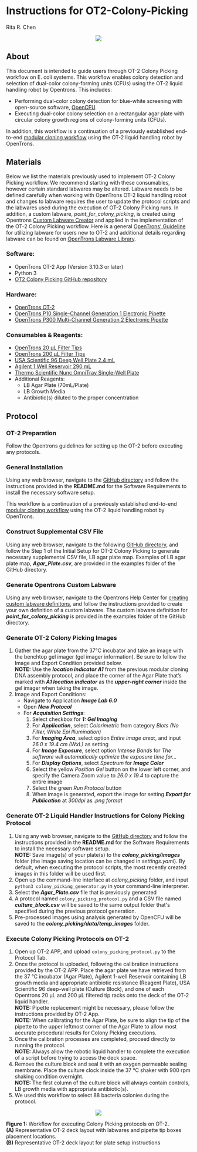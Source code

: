 # Instructions for OT2-Colony-Picking
Rita R. Chen  
<p align="center">
  <img src="https://user-images.githubusercontent.com/32885235/95505810-fb33c200-097c-11eb-9cb9-3f299bb68920.png" />
</p>


## About
This document is intended to guide users through OT-2 Colony Picking workflow on E. coli systems. This workflow enables colony detection and selection of dual-color colony-forming units (CFUs) using the OT-2 liquid handling robot by Opentrons. This includes:
- Performing dual-color colony detection for blue-white screening with open-source software, [OpenCFU](http://opencfu.sourceforge.net/).
- Executing dual-color colony selection on a rectangular agar plate with circular colony growth regions of colony-forming units (CFUs).

In addition, this workflow is a continuation of a previously established end-to-end [modular cloning workflow](https://github.com/DAMPLAB/OT2-MoClo-Transformation-Ecoli) using the OT-2 liquid handling robot by OpenTrons.

## Materials
Below we list the materials previously used to implement OT-2 Colony Picking workflow. We recommend starting with these consumables, however certain standard labwares may be altered. Labware needs to be defined carefully when working with OpenTrons OT-2 liquid handling robot and changes to labware requires the user to update the protocol scripts and the labwares used during the execution of OT-2 Colony Picking runs. In addition, a custom labware, *point_for_colony_picking*, is created using Opentrons [Custom Labware Creator](https://labware.opentrons.com/create/) and applied in the implementation of the OT-2 Colony Picking workflow. Here is a general [OpenTrons’ Guideline](https://support.opentrons.com/en/articles/3137426-what-labware-can-i-use-with-the-ot-2) for utilizing labware for users new to OT-2 and additional details regarding labware can be found on [OpenTrons Labware Library](https://labware.opentrons.com/).

### Software:
- OpenTrons OT-2 App (Version 3.10.3 or later)
- Python 3
- [OT2 Colony Picking GitHub repository](https://github.com/DAMPLAB/opentrons_protocols/tree/main/OT2-Colony-Picking)

### Hardware:
- [OpenTrons OT-2](https://opentrons.com/ot-2)
- [OpenTrons P10 Single-Channel Generation 1 Electronic Pipette](https://opentrons.com/pipettes)
- [OpenTrons P300 Multi-Channel Generation 2 Electronic Pipette](https://opentrons.com/pipettes)

### Consumables & Reagents:
- [OpenTrons 20 µL Filter Tips](https://shop.opentrons.com/collections/opentrons-tips/products/opentrons-20ul-filter-tips)
- [OpenTrons 200 µL Filter Tips](https://shop.opentrons.com/collections/opentrons-tips/products/opentrons-200ul-filter-tips)
- [USA Scientific 96 Deep Well Plate 2.4 mL](https://www.usascientific.com/plateone-96-deep-well-2ml/p/PlateOne-96-Deep-Well-2mL)
- [Agilent 1 Well Reservoir 290 mL](https://www.agilent.com/store/en_US/Prod-201252-100/201252-100)
- [Thermo Scientific Nunc OmniTray Single-Well Plate](https://www.fishersci.com/shop/products/nunc-omnitray/12565296?searchHijack=true&searchTerm=12565296&searchType=RAPID&matchedCatNo=12565296)
- Additional Reagents:
    - LB Agar Plate (70mL/Plate)
    - LB Growth Media
    - Antibiotic(s) diluted to the proper concentration

## Protocol
### OT-2 Preparation
Follow the Opentrons guidelines for setting up the OT-2 before executing any protocols.

### General Installation
Using any web browser, navigate to the [GitHub directory](https://github.com/DAMPLAB/opentrons_protocols/tree/main/OT2-Colony-Picking) and follow the instructions provided in the **README.md** for the Software Requirements to install the necessary software setup.

This workflow is a continuation of a previously established end-to-end [modular cloning workflow](https://github.com/DAMPLAB/OT2-MoClo-Transformation-Ecoli) using the OT-2 liquid handling robot by OpenTrons.

### Construct Supplemental CSV File
Using any web browser, navigate to the following [GitHub directory](https://github.com/DAMPLAB/opentrons_protocols/tree/main/OT2-Colony-Picking), and follow the Step 1 of the Initial Setup for OT-2 Colony Picking to generate necessary supplemental CSV file, LB agar plate map. Examples of LB agar plate map, ***Agar_Plate.csv***, are provided in the examples folder of the GitHub directory.

### Generate Opentrons Custom Labware
Using any web browser, navigate to the Opentrons Help Center for [creating custom labware definitons](https://support.opentrons.com/en/articles/3136504-creating-custom-labware-definitions), and follow the instructions provided to create your own definition of a custom labware. The custom labware definition for ***point_for_colony_picking*** is provided in the examples folder of the GitHub directory.

### Generate OT-2 Colony Picking Images
1. Gather the agar plate from the 37°C incubator and take an image with the benchtop gel imager (gel imager information). Be sure to follow the Image and Export Condition provided below.    
  **NOTE:** Use the ***location indicator A1*** from the previous modular cloning DNA assembly protocol, and place the corner of the Agar Plate that’s marked with ***A1 location indicator*** as the ***upper-right corner*** inside the gel imager when taking the image.
2. Image and Export Conditions:    
    - Navigate to Application ***Image Lab 6.0***
    - Open ***New Protocol***
    - For ***Acquisition Settings***:     
        1. Select checkbox for ***1: Gel Imaging***
        2. For ***Application***, select *Colorimetric* from category *Blots (No Filter, White Epi Illumination)*
        3. For ***Imaging Area***, select option *Entire image area:*, and input *26.0 x 19.4 cm (WxL)* as setting
        4. For ***Image Exposure***, select option *Intense Bands* for *The software will automatically optimize the exposure time for…*
        5. For ***Display Options***, select *Spectrum* for ***Image Color***
        6. Select the yellow *Position Gel* button on the lower left corner, and specify the Camera Zoom value to *26.0 x 19.4* to capture the entire image
        7. Select the green *Run Protocol* button
        8. When image is generated, export the image for setting ***Export for Publication*** at *300dpi* as *.png format*

### Generate OT-2 Liquid Handler Instructions for Colony Picking Protocol
1. Using any web browser, navigate to the [GitHub directory](https://github.com/DAMPLAB/opentrons_protocols/tree/main/OT2-Colony-Picking) and follow the instructions provided in the **README.md** for the Software Requirements to install the necessary software setup.    
  **NOTE:** Save image(s) of your plate(s) to the ***colony_picking/images*** folder (the image saving location can be changed in *settings.yaml*). By default, when executing the protocol scripts, the most recently created images in this folder will be used first.
2. Open up the command-line interface at *colony_picking* folder, and input `python3 colony_picking_generator.py` in your command-line interpreter.
3. Select the ***Agar_Plate.csv*** file that is previously generated
4. A protocol named `colony_picking_protocol.py` and a CSV file named ***culture_block.csv*** will be saved to the same output folder that's specified during the previous protocol generation.
5. Pre-processed images using analysis generated by OpenCFU will be saved to the ***colony_picking/data/temp_images*** folder.

### Execute Colony Picking Protocols on OT-2
1. Open up OT-2 APP, and upload `colony_picking_protocol.py` to the Protocol Tab.
2. Once the protocol is uploaded, following the calibration instructions provided by the OT-2 APP. Place the agar plate we have retrieved from the 37 °C incubator (Agar Plate), Agilent 1-well Reservoir containing LB growth media and appropriate antibiotic resistance (Reagent Plate), USA Scientific 96 deep-well plate (Culture Block), and one of each Opentrons 20 μL and 200 μL filtered tip racks onto the deck of the OT-2 liquid handler.    
  **NOTE:** Pipette replacement might be necessary, please follow the instructions provided by OT-2 App.    
  **NOTE:** When calibrating for the Agar Plate, be sure to align the tip of the pipette to the upper leftmost corner of the Agar Plate to allow most accurate procedural results for Colony Picking executions.
3. Once the calibration processes are completed, proceed directly to running the protocol.    
  **NOTE:** Always allow the robotic liquid handler to complete the execution of a script before trying to access the deck space.
4. Remove the culture block and seal it with an oxygen permeable sealing membrane. Place the culture clock inside the 37 °C shaker with 900 rpm shaking condition overnight.    
  **NOTE:** The first column of the culture block will always contain controls, LB growth media with appropriate antibiotic(s).
5. We used this workflow to select 88 bacteria colonies during the protocol.

<p align="center">
  <img src="https://user-images.githubusercontent.com/32885235/113929104-a2bf6f00-97bd-11eb-88d2-ba575ff7d20c.png" />

  **Figure 1:** Workflow for executing Colony Picking protocols on OT-2.     
  **(A)** Representative OT-2 deck layout with labwares and pipette tip boxes placement locations.     
  **(B)** Representative OT-2 deck layout for plate setup instructions
</p>
